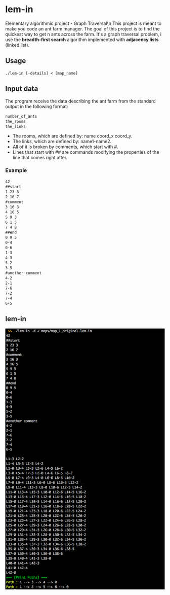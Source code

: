 # lem-in
Elementary algorithmic project - Graph Traversal\n
This project is meant to make you code an ant farm manager.
The goal of this project is to find the quickest way to get n ants across the farm.
It's a graph traversal problem, i use the **breadth-first search** algorithm implemented with **adjacency lists** (linked list).

## Usage
```
./lem-in [-details] < [map_name]
```

## Input data

The program receive the data describing the ant farm from the standard output in the following format:
```
number_of_ants
the_rooms
the_links
```

- The rooms, which are defined by: name coord_x coord_y.
- The links, which are defined by: name1-name2.
- All of it is broken by comments, which start with #.
- Lines that start with ## are commands modifying the properties of the line that comes right after.

### Example
```
42
##start
1 23 3
2 16 7
#comment
3 16 3
4 16 5
5 9 3
6 1 5
7 4 8
##end
0 9 5
0-4
0-6
1-3
4-3
5-2
3-5
#another comment
4-2
2-1
7-6
7-2
7-4
6-5
```

## lem-in
![alt text](https://github.com/vomnes/lem-in/blob/master/screenshot/lem_in.png "Lem-in")
